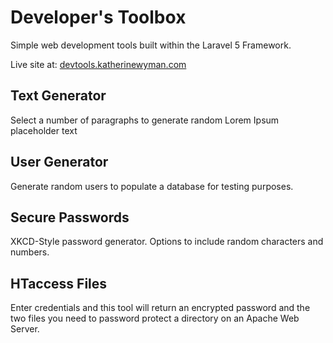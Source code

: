 # Developer's Toolbox

Simple web development tools built within the Laravel 5 Framework.

Live site at: [devtools.katherinewyman.com](http://devtools.katherinewyman.com/)

## Text Generator
Select a number of paragraphs to generate random Lorem Ipsum placeholder text

## User Generator
Generate random users to populate a database for testing purposes.

## Secure Passwords
XKCD-Style password generator. Options to include random characters and numbers.

## HTaccess Files
Enter credentials and this tool will return an encrypted password and the two files you need to password protect a directory on an Apache Web Server.
